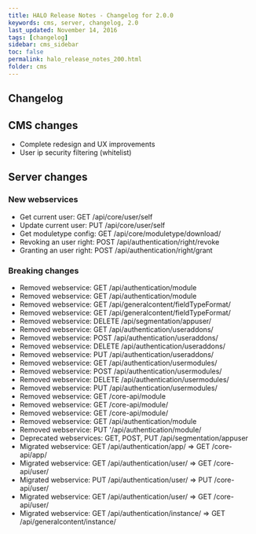 ```yaml
---
title: HALO Release Notes - Changelog for 2.0.0
keywords: cms, server, changelog, 2.0
last_updated: November 14, 2016
tags: [changelog]
sidebar: cms_sidebar
toc: false
permalink: halo_release_notes_200.html
folder: cms
---
```


## Changelog

## CMS changes
- Complete redesign and UX improvements
- User ip security filtering (whitelist)


## Server changes

### New webservices

- Get current user: GET /api/core/user/self
- Update current user: PUT /api/core/user/self
- Get moduletype config: GET /api/core/moduletype/download/<id>
- Revoking an user right: POST /api/authentication/right/revoke
- Granting an user right: POST /api/authentication/right/grant

### Breaking changes

- Removed webservice: GET /api/authentication/module 
- Removed webservice: GET /api/authentication/module 
- Removed webservice: GET /api/generalcontent/fieldTypeFormat/
- Removed webservice: GET /api/generalcontent/fieldTypeFormat/<id>
- Removed webservice: DELETE /api/segmentation/appuser/<id>
- Removed webservice: GET /api/authentication/useraddons/
- Removed webservice: POST /api/authentication/useraddons/
- Removed webservice: DELETE /api/authentication/useraddons/<id>
- Removed webservice: PUT /api/authentication/useraddons/<id>
- Removed webservice: GET /api/authentication/usermodules/
- Removed webservice: POST /api/authentication/usermodules/
- Removed webservice: DELETE /api/authentication/usermodules/<id>
- Removed webservice: PUT /api/authentication/usermodules/<id>
- Removed webservice: GET /core-api/module
- Removed webservice: GET /core-api/module/<id>
- Removed webservice: GET /core-api/module/<id>
- Removed webservice: GET /api/authentication/module
- Removed webservice: PUT '/api/authentication/module/<id>
- Deprecated webservices: GET, POST, PUT /api/segmentation/appuser
- Migrated webservice: GET /api/authentication/app/  =>  GET /core-api/app/
- Migrated webservice: GET /api/authentication/user/  =>  GET /core-api/user/
- Migrated webservice: PUT /api/authentication/user/<id>  =>  PUT /core-api/user/<id>
- Migrated webservice: GET /api/authentication/user/<id>  =>  GET /core-api/user/<id>
- Migrated webservice: GET /api/authentication/instance/  =>  GET /api/generalcontent/instance/

